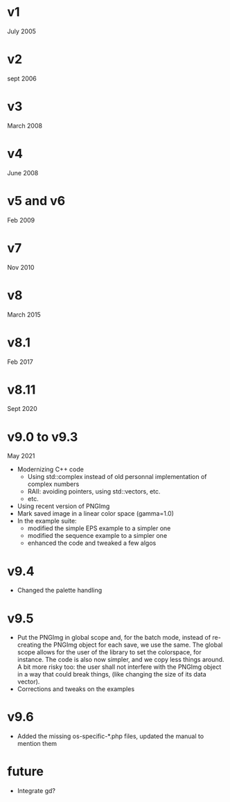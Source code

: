 # v1 
July 2005

# v2
sept 2006

# v3
March 2008

# v4
June 2008

# v5 and v6
Feb 2009

# v7
Nov 2010

# v8
March 2015

# v8.1
Feb 2017

# v8.11
Sept 2020

# v9.0 to v9.3
May 2021

- Modernizing C++ code
  - Using std::complex instead of old personnal implementation of complex numbers
  - RAII: avoiding pointers, using std::vectors, etc.
  - etc.
- Using recent version of PNGImg
- Mark saved image in a linear color space (gamma=1.0)
- In the example suite:
  - modified the simple EPS example to a simpler one
  - modified the sequence example to a simpler one
  - enhanced the code and tweaked a few algos

# v9.4
- Changed the palette handling

# v9.5
- Put the PNGImg in global scope and, for the batch mode, instead of re-creating the PNGImg object for each save, we use the same. The global scope allows for the user of the library to set the colorspace, for instance. The code is also now simpler, and we copy less things around. A bit more risky too: the user shall not interfere with the PNGImg object in a way that could break things, (like changing the size of its data vector). 
- Corrections and tweaks on the examples

# v9.6
- Added the missing os-specific-*.php files, updated the manual to mention them

# future
- Integrate gd?
